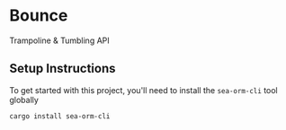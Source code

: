 # Bounce

Trampoline &amp; Tumbling API

## Setup Instructions

To get started with this project, you'll need to install the `sea-orm-cli` tool globally

``` bash
cargo install sea-orm-cli
```
